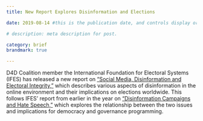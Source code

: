 ```yaml
---
title: New Report Explores Disinformation and Elections

date: 2019-08-14 #this is the publication date, and controls display order.

# description: meta description for post.

category: brief
brandmark: true

---
```


D4D Coalition member the International Foundation for Electoral Systems (IFES) has released a new report on [“Social Media, Disinformation and Electoral Integrity,”][link] which describes various aspects of disinformation in the online environment and their implications on elections worldwide. This follows IFES’ report from earlier in the year on [“Disinformation Campaigns and Hate Speech,”][link2] which explores the relationship between the two issues and implications for democracy and governance programming.

[link]: https://www.ifes.org/publications/social-media-disinformation-and-electoral-integrity

[link2]: https://www.ifes.org/publications/disinformation-campaigns-and-hate-speech-exploring-relationship-and-programming
